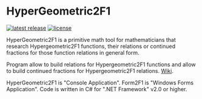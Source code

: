 # HyperGeometric2F1

[![latest release](https://img.shields.io/github/release/leofun01/HyperGeometric2F1.svg?label=release&maxAge=86400)](../../releases/latest)
[![license](https://img.shields.io/github/license/leofun01/HyperGeometric2F1.svg?maxAge=86400)](LICENSE)

HyperGeometric2F1 is a primitive math tool for mathematicians that research Hypergeometric2F1 functions, their relations or continued fractions for those function relations in general form.

Program allow to build relations for Hypergeometric2F1 functions and allow to build continued fractions for Hypergeometric2F1 relations.
[Wiki](../../wiki).

HyperGeometric2F1 is "Console Application".
Form2F1 is "Windows Forms Application".
Code is written in C# for ".NET Framework" v2.0 or higher.

